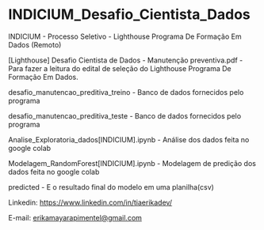 # INDICIUM_Desafio_Cientista_Dados
INDICIUM - Processo Seletivo - Lighthouse Programa De Formação Em Dados (Remoto)

[Lighthouse] Desafio Cientista de Dados - Manutenção preventiva.pdf - Para fazer a leitura do edital de seleção do Lighthouse Programa De Formação Em Dados.


desafio_manutencao_preditiva_treino - Banco de dados fornecidos pelo programa


desafio_manutencao_preditiva_teste - Banco de dados fornecidos pelo programa


Analise_Exploratoria_dados[INDICIUM].ipynb - Análise dos dados feita no google colab


Modelagem_RandomForest[INDICIUM].ipynb - Modelagem de predição dos dados feita no google colab


predicted - E o resultado final do modelo em uma planilha(csv)


Linkedin: https://www.linkedin.com/in/tiaerikadev/

E-mail: erikamayarapimentel@gmail.com
